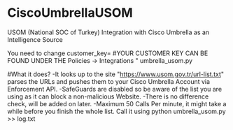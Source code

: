 # CiscoUmbrellaUSOM
USOM (National SOC of Turkey) Integration with Cisco Umbrella as an Intelligence Source


You need to change
customer_key= #YOUR CUSTOMER KEY CAN BE FOUND UNDER THE Policies -> Integrations " umbrella_usom.py

#What it does?
-It looks up to the site "https://www.usom.gov.tr/url-list.txt" parses the URLs and pushes them to your Cisco Umbrella Account via Enforcement API.
-SafeGuards are disabled so be aware of the list you are using as it can block a non-malicious Website.
-There is no difference check, will be added on later.
-Maximum 50 Calls Per minute, it might take a while before you finish the whole list. 
 Call it using python umbrella_usom.py >> log.txt
